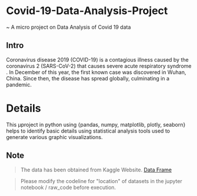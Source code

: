 # Covid-19-Data-Analysis-Project

~ A micro project on Data Analysis of Covid 19 data

## Intro

Coronavirus disease 2019 (COVID-19) is a contagious illness caused by the coronavirus 2 (SARS-CoV-2) that causes severe acute respiratory syndrome . In December of this year, the first known case was discovered in Wuhan, China. Since then, the disease has spread globally, culminating in a pandemic.


# Details

This µproject in python using {pandas, numpy, matplotlib, plotly, seaborn} helps to identify basic details using statistical analysis tools used to generate various graphic visualizations.


## Note

> The data has been obtained from Kaggle Website.
[Data Frame](https://www.kaggle.com/sudalairajkumar/covid19-in-india/version/237?select=covid_vaccine_statewise.csv)


> Please modify the codeline for "location" of datasets in the jupyter notebook / raw_code before execution.
